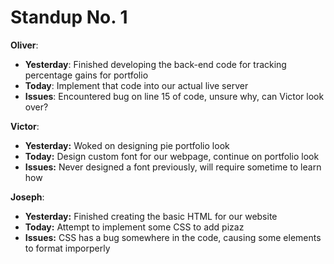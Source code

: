 # Standup No. 1

**Oliver**:

- **Yesterday**: Finished developing the back-end code for tracking percentage gains for portfolio
- **Today**: Implement that code into our actual live server
- **Issues**: Encountered bug on line 15 of code, unsure why, can Victor look over?

**Victor**:

- **Yesterday:** Woked on designing pie portfolio look
- **Today:** Design custom font for our webpage, continue on portfolio look
- **Issues:** Never designed a font previously, will require sometime to learn how

**Joseph**:

- **Yesterday:** Finished creating the basic HTML for our website
- **Today:** Attempt to implement some CSS to add pizaz
- **Issues:** CSS has a bug somewhere in the code, causing some elements to format imporperly
